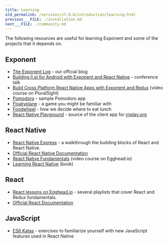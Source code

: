 ```yaml
---
title: Learning
old_permalink: /versions/v7.0.0/introduction/learning.html
previous___FILE: ./installation.md
next___FILE: ./community.md
---
```


The following resources are useful for learning Exponent and some of the projects that it depends on.

## Exponent

-   [The Exponent Log](https://blog.getexponent.com/) - our official blog
-   [Building li.st for Android with Exponent and React Native](https://www.youtube.com/watch?v=cI9bDvDEsYE) - conference talk
-   [Build Cross Platform React Native Apps with Exponent and Redux](https://www.pluralsight.com/courses/build-react-native-exponent-redux-apps) (video course on PluralSight)
-   [Pomodoro](https://github.com/exponent/pomodoroexp) - sample Pomodoro app
-   [Floatyplane](https://github.com/exponent/floatyplane) - a game you might be familiar with
-   [Foodwheel](https://github.com/exponent/foodwheel) - how we decide where to eat lunch
-   [React Native Playground](https://github.com/exponent/rnplay) - source of the client app for [rnplay.org](https://www.rnplay.org/)

## React Native

-   [React Native Express](http://www.reactnativeexpress.com/) - a walkthrough the building blocks of React and React Native.
-   [Official React Native Documentation](https://facebook.github.io/react-native/docs/sample-application-movies.html)
-   [React Native Fundamentals](https://egghead.io/courses/react-native-fundamentals) (video course on Egghead.io)
-   [Learning React Native](http://shop.oreilly.com/product/0636920041511.do) (book)

## React

-   [React lessons on Egghead.io](https://egghead.io/technologies/react) - several playlists that cover React and Redux fundamentals.
-   [Official React Documentation](https://facebook.github.io/react/docs/getting-started.html)

## JavaScript

-   [ES6 Katas](http://es6katas.org/) - exercises to familiarize yourself with new JavaScript features used in React Native
